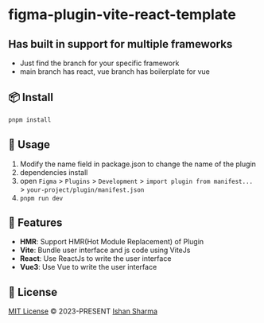 # figma-plugin-vite-react-template

## Has built in support for multiple frameworks
- Just find the branch for your specific framework
- main branch has react, vue branch has boilerplate for vue


## 📦 Install

```bash
pnpm install
```

## 🔨 Usage

1. Modify the name field in package.json to change the name of the plugin
2. dependencies install
3. open `Figma` > `Plugins` > `Development` > `import plugin from manifest...` > `your-project/plugin/manifest.json`
4. `pnpm run dev`

## 🚀 Features

- **HMR**: Support HMR(Hot Module Replacement) of Plugin
- **Vite**: Bundle user interface and js code using ViteJs
- **React**: Use ReactJs to write the user interface
- **Vue3**: Use Vue to write the user interface

## 📄 License

[MIT License](https://github.com/yingpengsha/figma-plugin-vite-react-template/blob/main/LICENSE) &copy; 2023-PRESENT [Ishan Sharma](https://github.com/ishan-flek-ai)

